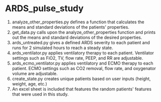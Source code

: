 # ARDS_pulse_study

1. analyze_other_properties.py defines a function that calculates the means and standard deviations of the patients' properties.
2. get_data.py calls upon the analyze_other_properties function and prints out the means and standard deviations of the desired properties.
3. ards_untreated.py gives a defined ARDS severity to each patient and runs for 2 simulated hours to reach a steady state.
4. ards_ventilator.py applies ventilatory therapy to each patient. Ventilator settings such as FiO2, TV, flow rate, PEEP, and RR are adjustable.
5. ards_ecmo_ventilator.py applies ventilatory and ECMO therapy to each patient. ECMO settings such as CO2 removal, flow rate, and oxygenator volume are adjustable.
6. create_state.py creates unique patients based on user inputs (height, weight, age, etc.)
7. An excel sheet is included that features the random patients' features that were used in this study.
